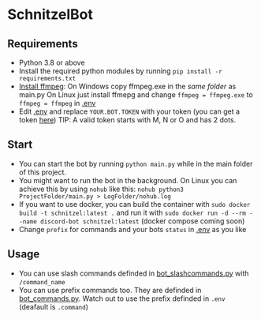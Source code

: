 # SchnitzelBot
## Requirements
 - Python 3.8 or above
 - Install the required python modules by running `pip install -r requirements.txt`
 - [Install ffmpeg](https://www.ffmpeg.org/):
    On Windows copy ffmpeg.exe in the *same folder* as main.py
    On Linux just install ffmepg and change `ffmpeg = ffmpeg.exe` to `ffmpeg = ffmpeg` in [.env](.env)
 - Edit [.env](.env) and replace `YOUR.BOT.TOKEN` with your token (you can get a token [here](https://discord.com/developers/applications)) TIP: A valid token starts with M, N or O and has 2 dots.

## Start
 - You can start the bot by running `python main.py` while in the main folder of this project.
 - You might want to run the bot in the background. On Linux you can achieve this by using `nohub` like this: `nohub python3 ProjectFolder/main.py > LogFolder/nohub.log`
 - If you want to use docker, you can build the container with `sudo docker build -t schnitzel:latest .` and run it with `sudo docker run -d --rm --name discord-bot schnitzel:latest` (docker compose coming soon)
 - Change `prefix` for commands and your bots `status` in [.env](.env) as you like

## Usage
 - You can use slash commands definded in [bot_slashcommands.py](bot_slashcommands.py) with `/command_name`
 - You can use prefix commands too. They are definded in [bot_commands.py](bot_commands.py). Watch out to use the prefix definded in `.env` (deafault is `.command`)
